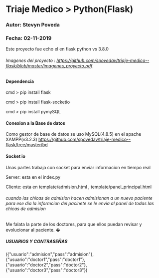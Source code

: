 # Triaje Medico > Python(Flask)  
### Autor: Stevyn Poveda
### Fecha: 02-11-2019
Este proyecto fue echo el en flask
python vs 3.8.0

###### Imagenes del proyecto : https://github.com/spovedav/triaje-medico--flask/blob/master/imagenes_proyecto.pdf

#### Dependencia

cmd > pip install flask

cmd > pip install flask-socketio

cmd > pip install pymySQL

#### Conexion a la Base de datos
Como gestor de base de datos se uso MySQL(4.8.5) en el apache XAMPP(v3.2.3)
https://github.com/spovedav/triaje-medico--flask/tree/master/bd

#### Socket io
Unas partes trabaja con socket para enviar informacion en tiempo real 

Server: esta en el index.py

Cliente: esta en template/admision.html , template/panel_principal.html

###### cuando las chicas de admision hacen admisionan a un nuevo paciente para ese dia la informcion del pacinete se le envia al panel de todas las chicas de admision
Me falata la parte de los doctores, para que ellos puedan revisar y evolucionar al paciente. �

##### USUARIOS Y CONTRASEÑAS 
({"usuario":"admision","pass":"admision"},{"usuario":"doctor1","pass":"doctor1"},{"usuario":"doctor2","pass":"doctor2"},{"usuario":"doctor3","pass":"doctor3"})
